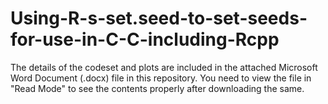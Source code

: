 # Using-R-s-set.seed-to-set-seeds-for-use-in-C-C-including-Rcpp

The details of the codeset and plots are included in the attached Microsoft Word Document (.docx) file in this repository. 
You need to view the file in "Read Mode" to see the contents properly after downloading the same.
